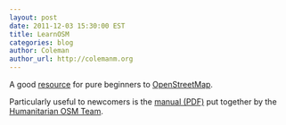 ```yaml
---
layout: post
date: 2011-12-03 15:30:00 EST
title: LearnOSM
categories: blog
author: Coleman
author_url: http://colemanm.org
---
```


A good [resource](http://www.learnosm.org/) for pure beginners to [OpenStreetMap](http://openstreetmap.org).

Particularly useful to newcomers is the [manual (PDF)](http://www.learnosm.org/files/beginners-guide/Beginning_OSM_en_v1.pdf) put together by the [Humanitarian OSM Team](http://twitter.com/hotosm).